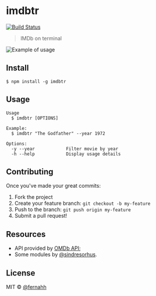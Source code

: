 # imdbtr

[![Build Status](https://api.travis-ci.org/fernahh/imdbtr.svg?branch=master)](https://travis-ci.org/fernahh/imdbtr)

> IMDb on terminal

![Example of usage](http://rawgit.com/fernahh/imdbtr/master/example.gif)

## Install

```
$ npm install -g imdbtr
```

## Usage

```
Usage
  $ imdbtr [OPTIONS]

Example:
  $ imdbtr "The Godfather" --year 1972

Options:
  -y --year            Filter movie by year
  -h --help            Display usage details
```

## Contributing

Once you've made your great commits:

1. Fork the project
2. Create your feature branch: `git checkout -b my-feature`
3. Push to the branch: `git push origin my-feature`
4. Submit a pull request!

## Resources

- API provided by [OMDb API](http://www.omdbapi.com/);
- Some modules by [@sindresorhus](https://github.com/sindresorhus).

## License

MIT © [@fernahh](http://fernahh.com.br)
